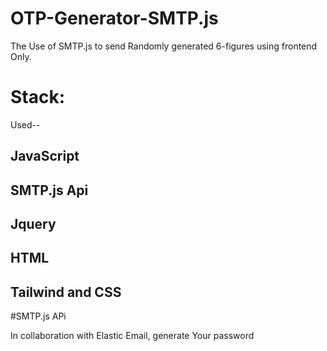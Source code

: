 # OTP-Generator-SMTP.js
The Use of SMTP.js to send Randomly generated 6-figures using frontend Only.

# Stack:
Used--
## JavaScript
## SMTP.js Api
## Jquery
## HTML
## Tailwind and CSS

#SMTP.js APi

In collaboration with Elastic Email, generate Your password
